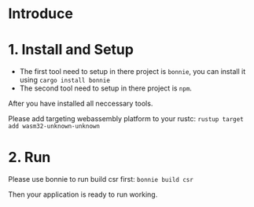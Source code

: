 # Introduce

# 1. Install and Setup

- The first tool need to setup in there project is `bonnie`, you can install it using `cargo install bonnie`
- The second tool need to setup in there project is `npm`.

After you have installed all neccessary tools.

Please add targeting webassembly platform to your rustc: `rustup target add wasm32-unknown-unknown`

# 2. Run

Please use bonnie to run build csr first: `bonnie build csr`

Then your application is ready to run working.
